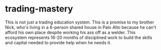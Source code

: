 # trading-mastery
This is not just a trading education system. This is a promise to my brother Nick, who's living in a 6-person shared house in Palo Alto because he can't afford his own place despite working his ass off as a welder. This ecosystem represents 16-20 months of disciplined work to build the skills and capital needed to provide help when he needs it.
